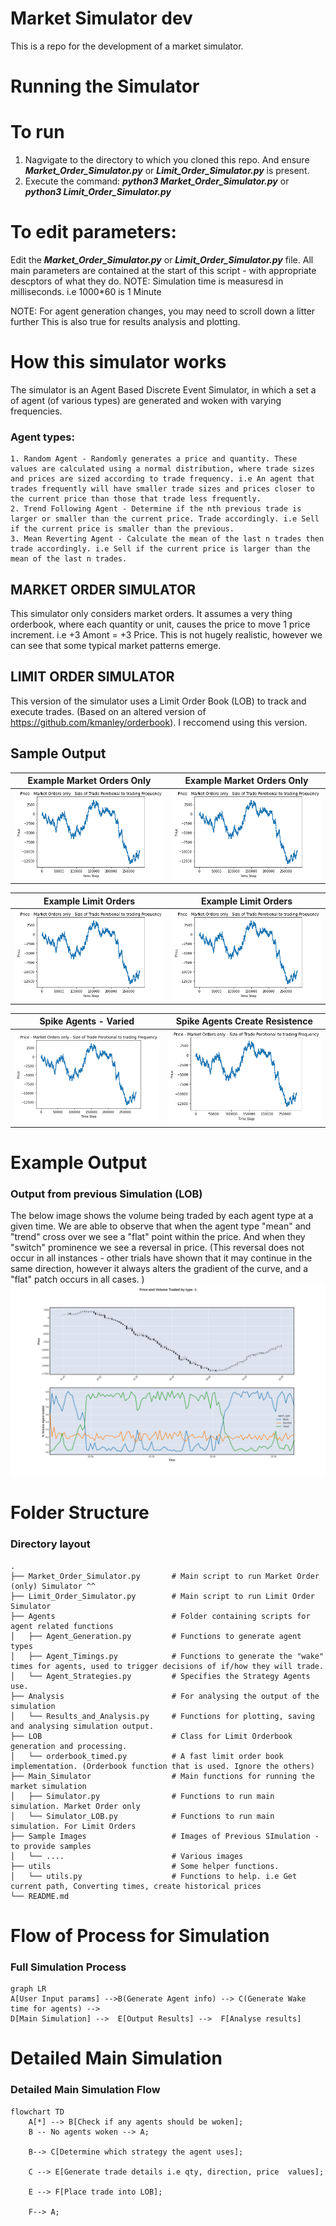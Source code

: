 # Market Simulator dev
This is a repo for the development of a market simulator.



Running the Simulator
============================
# To run
1. Nagvigate to the directory to which you cloned this repo. And ensure ***Market_Order_Simulator.py*** or ***Limit_Order_Simulator.py*** is present.
2. Execute the command: ***python3 Market_Order_Simulator.py*** or ***python3 Limit_Order_Simulator.py***

# To edit parameters:
Edit the ***Market_Order_Simulator.py*** or ***Limit_Order_Simulator.py*** file.
All main parameters are contained at the start of this script - with appropriate descptors of what they do.
NOTE: Simulation time is measuresd in milliseconds. i.e 1000*60 is 1 Minute

NOTE: For agent generation changes, you may need to scroll down a litter further
This is also true for results analysis and plotting.


# How this simulator works
The simulator is an Agent Based Discrete Event Simulator, in which a set a of agent (of various types) are generated and woken with varying frequencies.
### Agent types: 
	1. Random Agent - Randomly generates a price and quantity. These values are calculated using a normal distribution, where trade sizes and prices are sized according to trade frequency. i.e An agent that trades frequently will have smaller trade sizes and prices closer to the current price than those that trade less frequently.
	2. Trend Following Agent - Determine if the nth previous trade is larger or smaller than the current price. Trade accordingly. i.e Sell if the current price is smaller than the previous. 
	3. Mean Reverting Agent - Calculate the mean of the last n trades then trade accordingly. i.e Sell if the current price is larger than the mean of the last n trades.

## MARKET ORDER SIMULATOR
This simulator only considers market orders. It assumes a very thing orderbook, where each quantity or unit, causes the price to move 1 price increment. i.e  +3 Amont = +3 Price.
This is not hugely realistic, however we can see that some typical market patterns emerge. 


## LIMIT ORDER SIMULATOR
This version of the simulator uses a Limit Order Book (LOB) to track and execute trades. (Based on an altered version of https://github.com/kmanley/orderbook). I reccomend using this version. 


## Sample Output
Example Market Orders Only             |  Example Market Orders Only
:-------------------------:|:-------------------------:
![](https://github.com/patrick-liston/Market_Simulator_dev/blob/main/Market_Order_Simulation_chi_2.png)  |  ![](https://github.com/patrick-liston/Market_Simulator_dev/blob/main/Market_Order_Simulation_chi_2.png)

Example Limit Orders             |  Example Limit Orders
:-------------------------:|:-------------------------:
![](https://github.com/patrick-liston/Market_Simulator_dev/blob/main/Market_Order_Simulation_chi_2.png)  |  ![](https://github.com/patrick-liston/Market_Simulator_dev/blob/main/Market_Order_Simulation_chi_2.png)

Spike Agents - Varied             |  Spike Agents Create Resistence
:-------------------------:|:-------------------------:
![](https://github.com/patrick-liston/Market_Simulator_dev/blob/main/Market_Order_Simulation_chi_2.png)  |  ![](https://github.com/patrick-liston/Market_Simulator_dev/blob/main/Market_Order_Simulation_chi_2.png)







Example Output
============================

### Output from previous Simulation (LOB)
The below image shows the volume being traded by each agent type at a given time. 
We are able to observe that when the agent type "mean" and "trend" cross over we see a "flat" point within the price. And when they "switch" prominence we see a reversal in price. (This reversal does not occur in all instances - other trials have shown that it may continue in the same direction, however it always alters the gradient of the curve, and a "flat" patch occurs in all cases. )
![alt text](https://github.com/patrick-liston/Market_Simulator_dev/blob/main/Agent_Change_Direction.png)



Folder Structure 
============================

### Directory layout

    .
    ├── Market_Order_Simulator.py       # Main script to run Market Order (only) Simulator ^^
    ├── Limit_Order_Simulator.py        # Main script to run Limit Order Simulator 
    ├── Agents                     		# Folder containing scripts for agent related functions 
    │   ├── Agent_Generation.py         # Functions to generate agent types
    │   ├── Agent_Timings.py         	# Functions to generate the "wake" times for agents, used to trigger decisions of if/how they will trade.
    │   └── Agent_Strategies.py         # Specifies the Strategy Agents use.
    ├── Analysis	          			# For analysing the output of the simulation
    │   └── Results_and_Analysis.py     # Functions for plotting, saving and analysing simulation output.
    ├── LOB                    			# Class for Limit Orderbook generation and processing. 
    │   └── orderbook_timed.py         	# A fast limit order book implementation. (Orderbook function that is used. Ignore the others)
    ├── Main_Simulator                  # Main functions for running the market simulation 
    │   ├── Simulator.py         		# Functions to run main simulation. Market Order only
    │   └── Simulator_LOB.py         	# Functions to run main simulation. For Limit Orders
    ├── Sample Images                   # Images of Previous SImulation - to provide samples 
    │   └── ....         				# Various images
    ├── utils                   		# Some helper functions.
    │   └── utils.py         			# Functions to help. i.e Get current path, Converting times, create historical prices
    └── README.md




Flow of Process for Simulation 
============================

### Full Simulation Process

```mermaid
graph LR
A[User Input params] -->B(Generate Agent info) --> C(Generate Wake time for agents) -->
D[Main Simulation] -->  E[Output Results] -->  F[Analyse results]

```


Detailed Main Simulation 
============================

### Detailed Main Simulation Flow

```mermaid
flowchart TD
    A[*] --> B[Check if any agents should be woken];
    B -- No agents woken --> A;
    
    B--> C[Determine which strategy the agent uses];

    C --> E[Generate trade details i.e qty, direction, price  values];

    E --> F[Place trade into LOB];

    F--> A;
 
```



